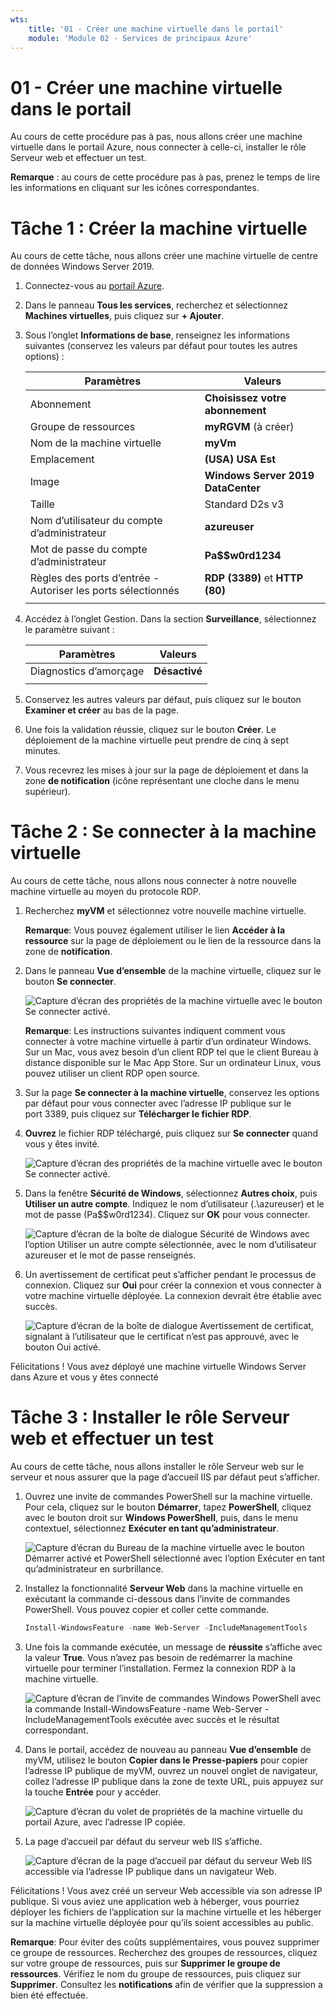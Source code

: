 ```yaml
---
wts:
    title: '01 - Créer une machine virtuelle dans le portail'
    module: 'Module 02 - Services de principaux Azure'
---
```

# 01 - Créer une machine virtuelle dans le portail

Au cours de cette procédure pas à pas, nous allons créer une machine virtuelle dans le portail Azure, nous connecter à celle-ci, installer le rôle Serveur web et effectuer un test. 

**Remarque** : au cours de cette procédure pas à pas, prenez le temps de lire les informations en cliquant sur les icônes correspondantes. 

# Tâche 1 : Créer la machine virtuelle

Au cours de cette tâche, nous allons créer une machine virtuelle de centre de données Windows Server 2019. 

1. Connectez-vous au [portail Azure](https://portal.azure.com).

2. Dans le panneau **Tous les services**, recherchez et sélectionnez **Machines virtuelles**, puis cliquez sur **+ Ajouter**.

3. Sous l’onglet **Informations de base**, renseignez les informations suivantes (conservez les valeurs par défaut pour toutes les autres options) :

    | Paramètres | Valeurs |
    |  -- | -- |
    | Abonnement | **Choisissez votre abonnement**|
    | Groupe de ressources | **myRGVM** (à créer) |
    | Nom de la machine virtuelle | **myVm** |
    | Emplacement | **(USA) USA Est**|
    | Image | **Windows Server 2019 DataCenter**|
    | Taille | Standard D2s v3|
    | Nom d’utilisateur du compte d’administrateur | **azureuser** |
    | Mot de passe du compte d’administrateur | **Pa$$w0rd1234**|
    | Règles des ports d’entrée - Autoriser les ports sélectionnés | **RDP (3389)** et **HTTP (80)**|
    | | |

4. Accédez à l’onglet Gestion. Dans la section **Surveillance**, sélectionnez le paramètre suivant :

    | Paramètres | Valeurs |
    | -- | -- |
    | Diagnostics d’amorçage | **Désactivé**|
    | | |

5. Conservez les autres valeurs par défaut, puis cliquez sur le bouton **Examiner et créer** au bas de la page.

6. Une fois la validation réussie, cliquez sur le bouton **Créer**. Le déploiement de la machine virtuelle peut prendre de cinq à sept minutes.

7. Vous recevrez les mises à jour sur la page de déploiement et dans la zone **de notification** (icône représentant une cloche dans le menu supérieur).

# Tâche 2 : Se connecter à la machine virtuelle

Au cours de cette tâche, nous allons nous connecter à notre nouvelle machine virtuelle au moyen du protocole RDP. 

1. Recherchez **myVM** et sélectionnez votre nouvelle machine virtuelle.

    **Remarque**: Vous pouvez également utiliser le lien **Accéder à la ressource** sur la page de déploiement ou le lien de la ressource dans la zone de **notification**.

2. Dans le panneau **Vue d’ensemble** de la machine virtuelle, cliquez sur le bouton **Se connecter**.

    ![Capture d’écran des propriétés de la machine virtuelle avec le bouton Se connecter activé.](../images/0101.png)

    **Remarque**: Les instructions suivantes indiquent comment vous connecter à votre machine virtuelle à partir d’un ordinateur Windows. Sur un Mac, vous avez besoin d’un client RDP tel que le client Bureau à distance disponible sur le Mac App Store. Sur un ordinateur Linux, vous pouvez utiliser un client RDP open source.

2. Sur la page **Se connecter à la machine virtuelle**, conservez les options par défaut pour vous connecter avec l’adresse IP publique sur le port 3389, puis cliquez sur **Télécharger le fichier RDP**.

3. **Ouvrez** le fichier RDP téléchargé, puis cliquez sur **Se connecter** quand vous y êtes invité. 

    ![Capture d’écran des propriétés de la machine virtuelle avec le bouton Se connecter activé. ](../images/0102.png)

4. Dans la fenêtre **Sécurité de Windows**, sélectionnez **Autres choix**, puis **Utiliser un autre compte**. Indiquez le nom d’utilisateur (.\azureuser) et le mot de passe (Pa$$w0rd1234). Cliquez sur **OK** pour vous connecter.

    ![Capture d’écran de la boîte de dialogue Sécurité de Windows avec l’option Utiliser un autre compte sélectionnée, avec le nom d’utilisateur azureuser et le mot de passe renseignés.](../images/0103.png)

5. Un avertissement de certificat peut s’afficher pendant le processus de connexion. Cliquez sur **Oui** pour créer la connexion et vous connecter à votre machine virtuelle déployée. La connexion devrait être établie avec succès.

    ![Capture d’écran de la boîte de dialogue Avertissement de certificat, signalant à l’utilisateur que le certificat n’est pas approuvé, avec le bouton Oui activé. ](../images/0104.png)

Félicitations ! Vous avez déployé une machine virtuelle Windows Server dans Azure et vous y êtes connecté

# Tâche 3 : Installer le rôle Serveur web et effectuer un test

Au cours de cette tâche, nous allons installer le rôle Serveur web sur le serveur et nous assurer que la page d’accueil IIS par défaut peut s’afficher.

1. Ouvrez une invite de commandes PowerShell sur la machine virtuelle. Pour cela, cliquez sur le bouton **Démarrer**, tapez **PowerShell**, cliquez avec le bouton droit sur **Windows PowerShell**, puis, dans le menu contextuel, sélectionnez **Exécuter en tant qu’administrateur**.

    ![Capture d’écran du Bureau de la machine virtuelle avec le bouton Démarrer activé et PowerShell sélectionné avec l’option Exécuter en tant qu’administrateur en surbrillance.](../images/0105.png)

2. Installez la fonctionnalité **Serveur Web** dans la machine virtuelle en exécutant la commande ci-dessous dans l’invite de commandes PowerShell. Vous pouvez copier et coller cette commande.

    ```PowerShell
    Install-WindowsFeature -name Web-Server -IncludeManagementTools
    ```
  
3. Une fois la commande exécutée, un message de **réussite** s’affiche avec la valeur **True**. Vous n’avez pas besoin de redémarrer la machine virtuelle pour terminer l’installation. Fermez la connexion RDP à la machine virtuelle.

    ![Capture d’écran de l’invite de commandes Windows PowerShell avec la commande Install-WindowsFeature -name Web-Server -IncludeManagementTools exécutée avec succès et le résultat correspondant.](../images/0106.png)

4. Dans le portail, accédez de nouveau au panneau **Vue d’ensemble** de myVM, utilisez le bouton **Copier dans le Presse-papiers** pour copier l’adresse IP publique de myVM, ouvrez un nouvel onglet de navigateur, collez l’adresse IP publique dans la zone de texte URL, puis appuyez sur la touche **Entrée** pour y accéder.

    ![Capture d’écran du volet de propriétés de la machine virtuelle du portail Azure, avec l’adresse IP copiée.](../images/0107.png)

5. La page d’accueil par défaut du serveur web IIS s’affiche.

    ![Capture d’écran de la page d’accueil par défaut du serveur Web IIS accessible via l’adresse IP publique dans un navigateur Web.](../images/0108.png)

Félicitations ! Vous avez créé un serveur Web accessible via son adresse IP publique. Si vous aviez une application web à héberger, vous pourriez déployer les fichiers de l’application sur la machine virtuelle et les héberger sur la machine virtuelle déployée pour qu’ils soient accessibles au public.


**Remarque**: Pour éviter des coûts supplémentaires, vous pouvez supprimer ce groupe de ressources. Recherchez des groupes de ressources, cliquez sur votre groupe de ressources, puis sur **Supprimer le groupe de ressources**. Vérifiez le nom du groupe de ressources, puis cliquez sur **Supprimer**. Consultez les **notifications** afin de vérifier que la suppression a bien été effectuée. 
